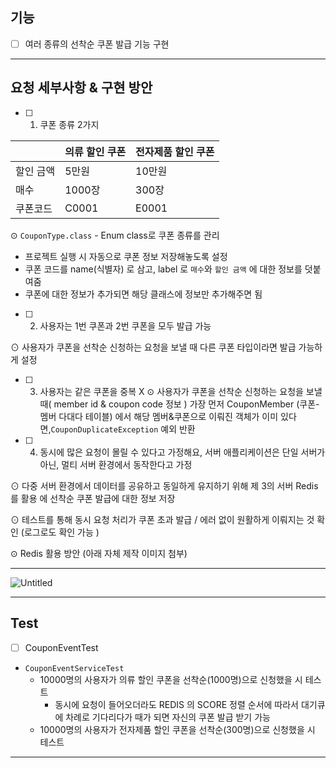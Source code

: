 ## 기능

- [ ]  여러 종류의 선착순 쿠폰 발급 기능 구현

---

## 요청 세부사항 & 구현 방안

- [ ]  1) 쿠폰 종류 2가지

|  |  의류 할인 쿠폰 | 전자제품 할인 쿠폰 |
| --- | --- | --- |
| 할인 금액 | 5만원 | 10만원 |
| 매수 | 1000장 | 300장 |
| 쿠폰코드 | C0001 | E0001 |

⊙ `CouponType.class` - Enum class로 쿠폰 종류를 관리 

- 프로젝트 실행 시 자동으로 쿠폰 정보 저장해놓도록 설정
- 쿠폰 코드를 name(식별자) 로 삼고, label 로 `매수`와 `할인 금액` 에 대한 정보를 덧붙여줌
- 쿠폰에 대한 정보가 추가되면  해당 클래스에 정보만 추가해주면 됨

- [ ]  2) 사용자는 1번 쿠폰과 2번 쿠폰을 모두 발급 가능

⊙ 사용자가 쿠폰을 선착순 신청하는 요청을 보낼 때 다른 쿠폰 타입이라면 발급 가능하게 설정

- [ ]  3) 사용자는 같은 쿠폰을 중복 X
⊙ 사용자가 쿠폰을 선착순 신청하는 요청을 보낼 때( member id & coupon code 정보 )  가장 먼저 CouponMember (쿠폰-멤버 다대다 테이블) 에서 해당 멤버&쿠폰으로 이뤄진 객체가 이미 있다면,`CouponDuplicateException` 예외 반환

- [ ]  4)  동시에 많은 요청이 몰릴 수 있다고 가정해요, 서버 애플리케이션은 단일 서버가 아닌, 멀티 서버 환경에서 동작한다고 가정 

⊙ 다중 서버 환경에서 데이터를 공유하고 동일하게 유지하기 위해 제 3의 서버 Redis를 활용 에 선착순 쿠폰 발급에 대한 정보 저장 

⊙ 테스트를 통해 동시 요청 처리가 쿠폰 초과 발급 / 에러 없이  원활하게 이뤄지는 것 확인 (로그로도 확인 가능 )

⊙ Redis 활용 방안 (아래 자체 제작 이미지 첨부)

---

![Untitled](https://s3-us-west-2.amazonaws.com/secure.notion-static.com/57c1fe87-fd66-46b9-8be8-fd534ca074c4/Untitled.png)

---

## Test

- [ ]  CouponEventTest
- `CouponEventServiceTest`
    - 10000명의 사용자가 의류 할인 쿠폰을 선착순(1000명)으로 신청했을 시 테스트
        - 동시에 요청이 들어오더라도 REDIS 의 SCORE 정렬 순서에 따라서 대기큐에 차례로 기다리다가 때가 되면 자신의 쿠폰 발급 받기 가능
    - 10000명의 사용자가 전자제품 할인 쿠폰을 선착순(300명)으로 신청했을 시 테스트

---
